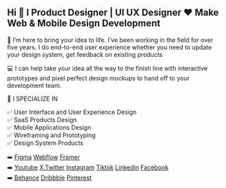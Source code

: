 ## Hi 👋 I Product Designer | UI UX Designer ❤️ Make Web & Mobile Design Development

🎨 I’m here to bring your idea to life. I’ve been working in the field for over five years. I do end-to-end user experience whether you need to update your design system, get feedback on existing products  

💻 I can help take your idea all the way to the finish line with interactive prototypes and pixel perfect design mockups to hand off to your development team.  

👑 I SPECIALIZE IN   

✅ User Interface and User Experience Design  
✅ SaaS Products Design  
✅ Mobile Applications Design  
✅ Wireframing and Prototyping  
✅ Design System Products

➡️
[Figma](https://www.figma.com/@mahmoudwahieby) 
[Webflow](https://www.figma.com/@mahmoudwahieby) 
[Framer](https://www.figma.com/@mahmoudwahieby)  
➡️
[Youtube](https://www.youtube.com/@mahmoudwahieby) 
[X,Twitter](https://x.com/mahmoudwahieby) 
[Instagram](https://www.instagram.com/mahmoudwahieby/) 
[Tiktok](https://www.tiktok.com/@mahmoudwahieby) 
[Linkedin](https://www.linkedin.com/in/mahmoudwahieby/) 
[Facebook](https://www.facebook.com/MahmoudWahieby)  
➡️
[Behance](https://www.behance.net/mahmoudwahieby) 
[Dribbble](https://dribbble.com/mahmoudwahieby)
[Pinterest](https://www.pinterest.com/mahmoudwahieby/)
